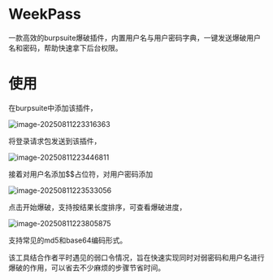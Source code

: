 # WeekPass
一款高效的burpsuite爆破插件，内置用户名与用户密码字典，一键发送爆破用户名和密码，帮助快速拿下后台权限。

# 使用

在burpsuite中添加该插件，

![image-20250811223316363](C:\Users\zhao\AppData\Roaming\Typora\typora-user-images\image-20250811223316363.png)

将登录请求包发送到该插件，

![image-20250811223446811](C:\Users\zhao\AppData\Roaming\Typora\typora-user-images\image-20250811223446811.png)

接着对用户名添加$$占位符，对用户密码添加

![image-20250811223533056](C:\Users\zhao\AppData\Roaming\Typora\typora-user-images\image-20250811223533056.png)

点击开始爆破，支持按结果长度排序，可查看爆破进度，

![image-20250811223805875](C:\Users\zhao\AppData\Roaming\Typora\typora-user-images\image-20250811223805875.png)

支持常见的md5和base64编码形式。

该工具结合作者平时遇见的弱口令情况，旨在快速实现同时对弱密码和用户名进行爆破的作用，可以省去不少麻烦的步骤节省时间。
